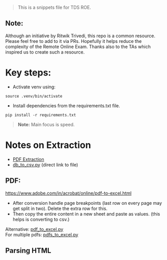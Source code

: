 > This is a snippets file for TDS ROE.

## Note:

Although an initiative by Ritwik Trivedi, this repo is a common resource. Please feel free to add to it via PRs. Hopefully it helps reduce the complexity of the Remote Online Exam. Thanks also to the TAs which inspired us to create such a resource.

# Key steps:

- Activate venv using:

```CMD
source .venv/bin/activate
```

- Install dependencies from the requirements.txt file.

```CMD
pip install -r requirements.txt
```

> **Note:** Main focus is speed.

# Notes on Extraction

- [PDF Extraction](#pdf)
- [db_to_csv.py](./db_to_csv.py) (direct link to file)

## PDF:

https://www.adobe.com/in/acrobat/online/pdf-to-excel.html

- After conversion handle page breakpoints (last row on every page may get split in two). Delete the extra row for this.
- Then copy the entire content in a new sheet and paste as values. (this helps is converting to csv.)

Alternative: [pdf_to_excel.py](./pdf_to_excel.py)  
For multiple pdfs: [pdfs_to_excel.py](./pdfs_to_excel.py)

## Parsing HTML
